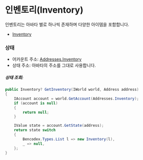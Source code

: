 # 인벤토리(Inventory)

인벤토리는 아바타 별로 하나씩 존재하며 다양한 아이템을 포함합니다.

- [Inventory](https://github.com/planetarium/lib9c/blob/1.17.3/Lib9c/Model/Item/Inventory.cs)

### 상태

- 어카운트 주소: [Addresses.Inventory](https://github.com/planetarium/lib9c/blob/1.17.3/Lib9c/Addresses.cs#L45)
- 상태 주소: 아바타의 주소를 그대로 사용합니다.

##### 상태 조회:

```cs
public Inventory? GetInventory(IWorld world, Address address)
{
    IAccount account = world.GetAccount(Addresses.Inventory);
    if (account is null)
    {
        return null;
    }

    IValue state = account.GetState(address);
    return state switch
    {
        Bencodex.Types.List l => new Inventory(l),
        _ => null,
    };
}
```
